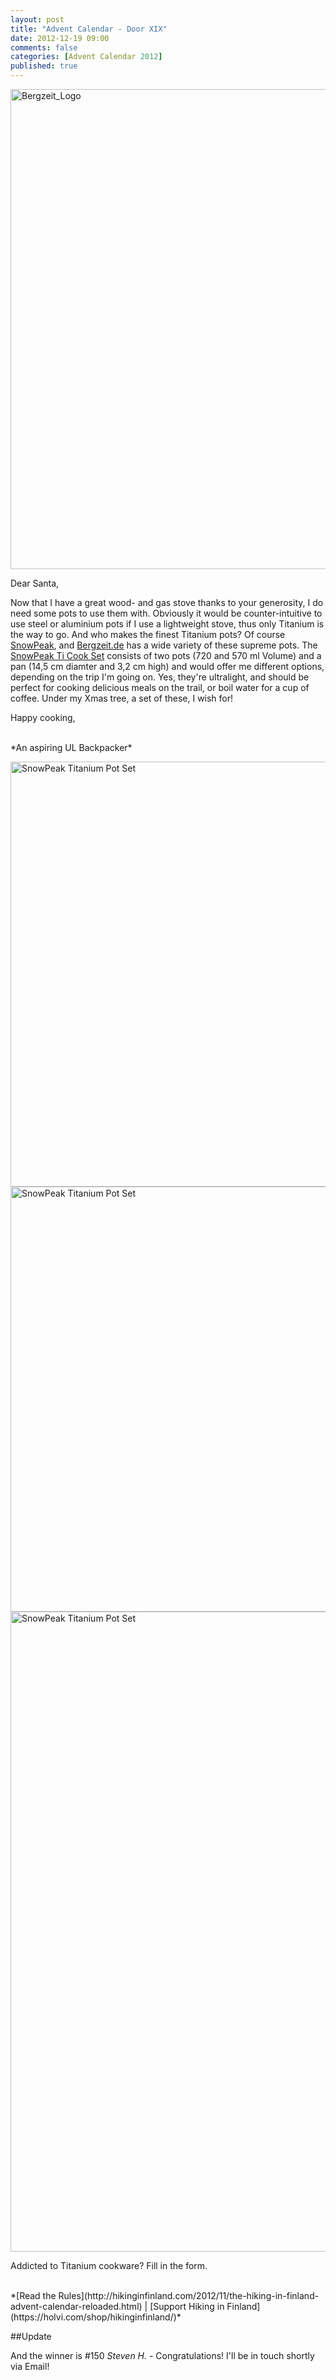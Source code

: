 ```yaml
---
layout: post
title: "Advent Calendar - Door XIX"
date: 2012-12-19 09:00
comments: false
categories: [Advent Calendar 2012]
published: true
---
```


<a href="http://www.bergzeit.de/" title="Bergzeit"><img src="http://farm9.staticflickr.com/8357/8257311958_583322d93d_b.jpg" width="1024" height="768" alt="Bergzeit_Logo"></a>

<!-- more -->

Dear Santa,

Now that I have a great wood- and gas stove thanks to your generosity, I do need some pots to use them with. Obviously it would be counter-intuitive to use steel or aluminium pots if I use a lightweight stove, thus only Titanium is the way to go. And who makes the finest Titanium pots?  Of course [SnowPeak](http://www.bergzeit.de/snow-peak.html), and [Bergzeit.de](http://www.bergzeit.de) has a wide variety of these supreme pots. The [SnowPeak Ti Cook Set](http://www.bergzeit.de/snow-peak-titanium-kochset-3-teilig.html) consists of two pots (720 and 570 ml Volume) and a pan (14,5 cm diamter and 3,2 cm high) and would offer me different options, depending on the trip I'm going on. Yes, they're ultralight, and should be perfect for cooking delicious meals on the trail, or boil water for a cup of coffee. Under my Xmas tree, a set of these, I wish for!

Happy cooking,

<br>
*An aspiring UL Backpacker*

<a href="http://www.bergzeit.de/snow-peak.html" title="SnowPeak Titanium Pot Set by HendrikMorkel, on Flickr"><img src="http://farm9.staticflickr.com/8490/8240237047_5e9786ab5f_b.jpg" width="1024" height="680" alt="SnowPeak Titanium Pot Set"></a>
<a href="http://www.bergzeit.de/snow-peak.html" title="SnowPeak Titanium Pot Set by HendrikMorkel, on Flickr"><img src="http://farm9.staticflickr.com/8479/8241305044_b5ef338210_b.jpg" width="1024" height="680" alt="SnowPeak Titanium Pot Set"></a>
<a href="http://www.bergzeit.de/snow-peak.html" title="SnowPeak Titanium Pot Set by HendrikMorkel, on Flickr"><img src="http://farm9.staticflickr.com/8058/8240240005_1147e46970_b.jpg" width="680" height="1024" alt="SnowPeak Titanium Pot Set"></a>

Addicted to Titanium cookware? Fill in the form. 

<br>
*[Read the Rules](http://hikinginfinland.com/2012/11/the-hiking-in-finland-advent-calendar-reloaded.html) | [Support Hiking in Finland](https://holvi.com/shop/hikinginfinland/)*

##Update

And the winner is #150 *Steven H.* - Congratulations! I'll be in touch shortly via Email! 